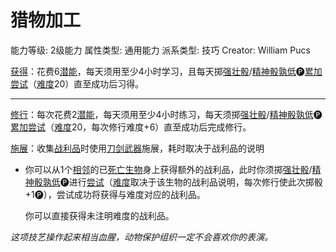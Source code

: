 # 猎物加工

能力等级: 2级能力
属性类型: 通用能力
派系类型: 技巧
Creator: William Pucs

<aside>

[获得](https://www.notion.so/1b3d619a067b8027ba38e2c1caf9d84b?pvs=21)：花费6[潜能](https://www.notion.so/1b3d619a067b80c2bdb4c721adc30021?pvs=21)，每天须用至少4小时学习，且每天掷[强壮骰](https://www.notion.so/1b3d619a067b806094ebcc0abdf4ba13?pvs=21)/[精神骰](https://www.notion.so/1b3d619a067b80a8a9ffef3e0057db9d?pvs=21)[孰低](https://www.notion.so/1b3d619a067b80129f8ad6f93d692b0b?pvs=21)🅟[累加尝试](https://www.notion.so/1b3d619a067b803aa44aee27ccd6ce77?pvs=21)（[难度](https://www.notion.so/1b3d619a067b80fbbc95dc0c033f5e3c?pvs=21)20）直至成功后习得。

---

[修行](https://www.notion.so/1b3d619a067b8027a1ece32be2309cd4?pvs=21)：每次花费2[潜能](https://www.notion.so/1b3d619a067b80c2bdb4c721adc30021?pvs=21)，每天须用至少4小时练习，每天须掷[强壮骰](https://www.notion.so/1b3d619a067b806094ebcc0abdf4ba13?pvs=21)/[精神骰](https://www.notion.so/1b3d619a067b80a8a9ffef3e0057db9d?pvs=21)[孰低](https://www.notion.so/1b3d619a067b80129f8ad6f93d692b0b?pvs=21)🅟[累加尝试](https://www.notion.so/1b3d619a067b803aa44aee27ccd6ce77?pvs=21)（[难度](https://www.notion.so/1b3d619a067b80fbbc95dc0c033f5e3c?pvs=21)20，每次修行难度+6）直至成功后完成修行。

</aside>

<aside>

[施展](https://www.notion.so/1b3d619a067b80f38dccf027f026b32f?pvs=21)：收集[战利品](https://www.notion.so/1b4d619a067b80d783a8f5394ea87e1e?pvs=21)时使用[刀剑武器](https://www.notion.so/1b3d619a067b801da1a9e7ac16832999?pvs=21)施展，耗时取决于战利品的说明

- 你可以从1个[相邻](https://www.notion.so/1b3d619a067b80d2b1c3cebda0c3ed6f?pvs=21)的已[死亡](https://www.notion.so/1b4d619a067b809988d9f10a205eb317?pvs=21)[生物](https://www.notion.so/1b3d619a067b80d0bbe1d113bf20ff1f?pvs=21)身上获得额外的战利品，此时你须掷[强壮骰](https://www.notion.so/1b3d619a067b806094ebcc0abdf4ba13?pvs=21)/[精神骰](https://www.notion.so/1b3d619a067b80a8a9ffef3e0057db9d?pvs=21)[孰低](https://www.notion.so/1b3d619a067b80129f8ad6f93d692b0b?pvs=21)🅟进行[尝试](https://www.notion.so/1b3d619a067b8009aad4e7ce70111ce4?pvs=21)（[难度](https://www.notion.so/1b3d619a067b80fbbc95dc0c033f5e3c?pvs=21)取决于该生物的战利品说明，每次修行使此次掷骰+1🅟），尝试成功将获得与难度对应的战利品。
    
    你可以直接获得未注明难度的战利品。
    
</aside>

*这项技艺操作起来相当血腥，动物保护组织一定不会喜欢你的表演。*